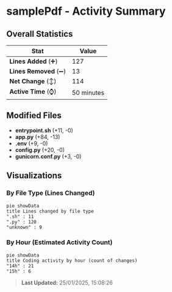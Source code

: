 # samplePdf - Activity Summary 

## Overall Statistics

| Stat                   | Value                                                             |
| ---------------------- | ----------------------------------------------------------------- |
| **Lines Added** (➕)   | 127                                          |
| **Lines Removed** (➖) | 13                                        |
| **Net Change** (↕)    | 114                |
| **Active Time** (⌚)   | 50 minutes |


## Modified Files
- **entrypoint.sh** (+11, -0)
- **app.py** (+84, -13)
- **.env** (+9, -0)
- **config.py** (+20, -0)
- **gunicorn.conf.py** (+3, -0)

## Visualizations

### By File Type (Lines Changed)

```mermaid
pie showData
title Lines changed by file type
".sh" : 11
".py" : 120
"unknown" : 9
```

### By Hour (Estimated Activity Count)

```mermaid
pie showData
title Coding activity by hour (count of changes)
"14h" : 21
"15h" : 6
```


> **Last Updated:** 25/01/2025, 15:08:26